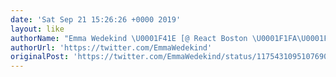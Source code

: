 ```yaml
---
date: 'Sat Sep 21 15:26:26 +0000 2019'
layout: like
authorName: "Emma Wedekind \U0001F41E [@ React Boston \U0001F1FA\U0001F1F8]"
authorUrl: 'https://twitter.com/EmmaWedekind'
originalPost: 'https://twitter.com/EmmaWedekind/status/1175431095107690501'
---
```

